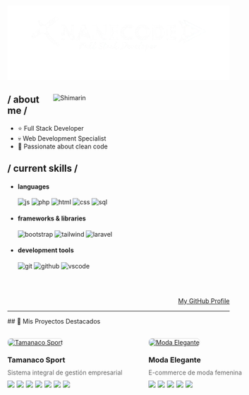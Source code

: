 <p align = center ><img src="banner.png"> </p>

<div>

<img align="right" width="400" alt="Shimarin" src="https://i.imgur.com/aNBi8Jf.png"/>

<h2>/ about me /</h2>
  
- ⭐ Full Stack Developer
- 💀 Web Development Specialist
- 👾 Passionate about clean code

<h2>/ current skills /</h2>
  
- <h4> languages </h4>
  <img src="https://img.shields.io/badge/JavaScript-323330?style=for-the-badge&logo=javascript&logoColor=F7DF1E" alt="js"/>
  <img src="https://img.shields.io/badge/PHP-777BB4?style=for-the-badge&logo=php&logoColor=white" alt="php"/>
  <img src="https://img.shields.io/badge/HTML5-E34F26?style=for-the-badge&logo=html5&logoColor=white" alt="html"/>
  <img src="https://img.shields.io/badge/CSS3-1572B6?style=for-the-badge&logo=css3&logoColor=white" alt="css"/>
  <img src="https://img.shields.io/badge/SQL-4479A1?style=for-the-badge&logo=mysql&logoColor=white" alt="sql"/>
  
- <h4> frameworks & libraries </h4>
  <img src="https://img.shields.io/badge/Bootstrap-563D7C?style=for-the-badge&logo=bootstrap&logoColor=white" alt="bootstrap"/>
  <img src="https://img.shields.io/badge/Tailwind_CSS-38B2AC?style=for-the-badge&logo=tailwind-css&logoColor=white" alt="tailwind"/>
  <img src="https://img.shields.io/badge/Laravel-FF2D20?style=for-the-badge&logo=laravel&logoColor=white" alt="laravel"/>
  
- <h4> development tools </h4>
  <img src="https://img.shields.io/badge/Git-F05032?style=for-the-badge&logo=git&logoColor=white" alt="git"/>
  <img src="https://img.shields.io/badge/GitHub-100000?style=for-the-badge&logo=github&logoColor=white" alt="github"/>
  <img src="https://img.shields.io/badge/VS_Code-007ACC?style=for-the-badge&logo=visual-studio-code&logoColor=white" alt="vscode"/>

<br/><br/>

<div align="right">
<a href="https://github.com/Joanderj">My GitHub Profile</a>
</div>
</div>
</div>
</div>
<hr>
## 🚀 Mis Proyectos Destacados

<div style="display: flex; gap: 20px; margin: 30px 0;">

<!-- PROYECTO 1 - TAMANACO SPORT -->
<div style="flex: 1; min-width: 300px;">
  <a href="https://github.com/Joanderj/tamanaco-sport">
    <img width="100%" style="border-radius: 8px; border: 1px solid #ddd;" src="https://www.desarrollodepaginasweb.com.mx/wp-content/uploads/2019/01/mantenimiento-de-páginas-web.jpg" alt="Tamanaco Sport">
  </a>
  <div style="padding: 15px 0;">
    <h3 style="margin: 5px 0 10px 0;">Tamanaco Sport</h3>
    <p style="margin: 0 0 10px 0; color: #666;">Sistema integral de gestión empresarial</p>
    <div style="display: flex; flex-wrap: wrap; gap: 5px;">
      <img src="https://img.shields.io/badge/HTML5-E34F26?style=flat-square&logo=html5&logoColor=white">
      <img src="https://img.shields.io/badge/CSS3-1572B6?style=flat-square&logo=css3&logoColor=white">
      <img src="https://img.shields.io/badge/JavaScript-F7DF1E?style=flat-square&logo=javascript&logoColor=black">
      <img src="https://img.shields.io/badge/PHP-777BB4?style=flat-square&logo=php&logoColor=white">
      <img src="https://img.shields.io/badge/MySQL-4479A1?style=flat-square&logo=mysql&logoColor=white">
      <img src="https://img.shields.io/badge/Bootstrap-563D7C?style=flat-square&logo=bootstrap&logoColor=white">
      <img src="https://img.shields.io/badge/Tailwind_CSS-38B2AC?style=flat-square&logo=tailwind-css&logoColor=white">
    </div>
  </div>
</div>

<!-- PROYECTO 2 - MODA ELEGANTE -->
<div style="flex: 1; min-width: 300px;">
  <a href="https://github.com/Joanderj/moda-elegante">
    <img width="100%" style="border-radius: 8px; border: 1px solid #ddd;" src="https://images-wixmp-530a50041672c69d335ba4cf.wixmp.com/templates/image/9068c4b31e8394dbfe11bdd6cc24f92f2574a195907aabf5f7c428b29588e796.jpg" alt="Moda Elegante">
  </a>
  <div style="padding: 15px 0;">
    <h3 style="margin: 5px 0 10px 0;">Moda Elegante</h3>
    <p style="margin: 0 0 10px 0; color: #666;">E-commerce de moda femenina</p>
    <div style="display: flex; flex-wrap: wrap; gap: 5px;">
      <img src="https://img.shields.io/badge/HTML5-E34F26?style=flat-square&logo=html5&logoColor=white">
      <img src="https://img.shields.io/badge/CSS3-1572B6?style=flat-square&logo=css3&logoColor=white">
      <img src="https://img.shields.io/badge/JavaScript-F7DF1E?style=flat-square&logo=javascript&logoColor=black">
      <img src="https://img.shields.io/badge/Tailwind_CSS-38B2AC?style=flat-square&logo=tailwind-css&logoColor=white">
      <img src="https://img.shields.io/badge/Anime.js-2C2D36?style=flat-square&logo=anime.js&logoColor=white">
    </div>
  </div>
</div>

</div>
